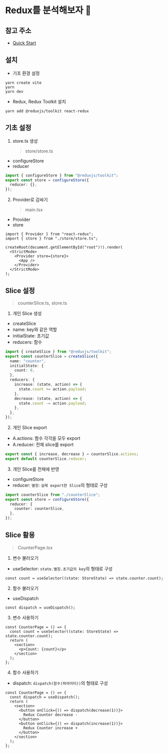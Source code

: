 # Redux를 분석해보자 🎯

## 참고 주소

- [Quick Start](https://redux-toolkit.js.org/tutorials/quick-start)

## 설치

- 기초 환경 설정

```
yarn create vite
yarn
yarn dev
```

- Redux, Redux Toolkit 설치

```
yarn add @reduxjs/toolkit react-redux
```

## 기초 설정

1. store.ts 생성
   > store/store.ts

- configureStore
- reducer

```ts
import { configureStore } from "@reduxjs/toolkit";
export const store = configureStore({
  reducer: {},
});
```

2. Provider로 감싸기
   > main.tsx

- Provider
- store

```tsx
import { Provider } from "react-redux";
import { store } from "./store/store.ts";

createRoot(document.getElementById("root")!).render(
  <StrictMode>
    <Provider store={store}>
      <App />
    </Provider>
  </StrictMode>
);
```

## Slice 설정

> counterSlice.ts, store.ts

1. 개인 Slice 생성

- createSlice
- name: key와 같은 역할
- initialState: 초기값
- reducers: 함수

```ts
import { createSlice } from "@reduxjs/toolkit";
export const counterSlice = createSlice({
  name: "counter",
  initialState: {
    count: 0,
  },
  reducers: {
    increase: (state, action) => {
      state.count += action.payload;
    },
    decrease: (state, action) => {
      state.count -= action.payload;
    },
  },
});
```

2. 개인 Slice export

- A.actions: 함수 각각을 모두 export
- A.reducer: 전체 slice를 export

```ts
export const { increase, decrease } = counterSlice.actions;
export default counterSlice.reducer;
```

3. 개인 Slice를 전체에 반영

- configureStore
- reducer: `별칭`: `실제 export한 Slice`의 형태로 구성

```ts
import counterSlice from "./counterSlice";
export const store = configureStore({
  reducer: {
    counter: counterSlice,
  },
});
```

## Slice 활용

> CounterPage.tsx

1. 변수 불러오기

- useSelector: `state.별칭.초기값의 key`의 형태로 구성

```tsx
const count = useSelector((state: StoreState) => state.counter.count);
```

2. 함수 불러오기

- useDispatch

```tsx
const dispatch = useDispatch();
```

3. 변수 사용하기

```tsx
const CounterPage = () => {
  const count = useSelector((state: StoreState) => state.counter.count);
  return (
    <section>
      <p>Count: {count}</p>
    </section>
  );
};
```

4. 함수 사용하기

- dispatch: `dispatch(함수(파라미터))`의 형태로 구성

```tsx
const CounterPage = () => {
  const dispatch = useDispatch();
  return (
    <section>
      <button onClick={() => dispatch(decrease(1))}>
        Redux Counter decrease -
      </button>
      <button onClick={() => dispatch(increase(1))}>
        Redux Counter increase +
      </button>
    </section>
  );
};
```
